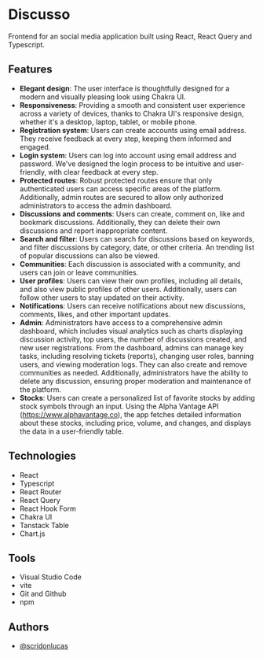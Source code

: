 # Discusso

Frontend for an social media application built using React, React Query and Typescript.

## Features

- **Elegant design**: The user interface is thoughtfully designed for a modern and visually pleasing look using Chakra UI.
- **Responsiveness**: Providing a smooth and consistent user experience across a variety of devices, thanks to Chakra UI's responsive design, whether it's a desktop, laptop, tablet, or mobile phone.
- **Registration system**: Users can create accounts using email address. They receive feedback at every step, keeping them informed and engaged.
- **Login system**: Users can log into account using email address and password. We've designed the login process to be intuitive and user-friendly, with clear feedback at every step.
- **Protected routes**: Robust protected routes ensure that only authenticated users can access specific areas of the platform. Additionally, admin routes are secured to allow only authorized administrators to access the admin dashboard.
- **Discussions and comments**: Users can create, comment on, like and bookmark discussions. Additionally, they can delete their own discussions and report inappropriate content.
- **Search and filter**: Users can search for discussions based on keywords, and filter discussions by category, date, or other criteria. An trending list of popular discussions can also be viewed.
- **Communities**: Each discussion is associated with a community, and users can join or leave communities.
- **User profiles**: Users can view their own profiles, including all details, and also view public profiles of other users. Additionally, users can follow other users to stay updated on their activity.
- **Notifications**: Users can receive notifications about new discussions, comments, likes, and other important updates.
- **Admin**: Administrators have access to a comprehensive admin dashboard, which includes visual analytics such as charts displaying discussion activity, top users, the number of discussions created, and new user registrations. From the dashboard, admins can manage key tasks, including resolving tickets (reports), changing user roles, banning users, and viewing moderation logs. They can also create and remove communities as needed. Additionally, administrators have the ability to delete any discussion, ensuring proper moderation and maintenance of the platform.
- **Stocks**: Users can create a personalized list of favorite stocks by adding stock symbols through an input. Using the Alpha Vantage API (https://www.alphavantage.co), the app fetches detailed information about these stocks, including price, volume, and changes, and displays the data in a user-friendly table.

## Technologies

- React
- Typescript
- React Router
- React Query
- React Hook Form
- Chakra UI
- Tanstack Table
- Chart.js

## Tools

- Visual Studio Code
- vite
- Git and Github
- npm

## Authors

- [@scridonlucas](https://www.github.com/scridonlucas)
